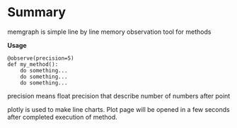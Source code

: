 # Summary

memgraph is simple line by line memory observation tool for methods

**Usage**

    @observe(precision=5)
    def my_method():
        do something...
        do something...
        do something...


precision means float precision that describe number of numbers after point


plotly is used to make line charts. Plot page will be opened in a few seconds
after completed execution of method.





